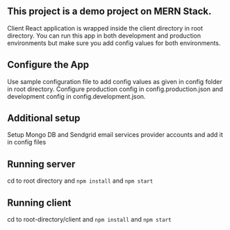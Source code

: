 
## This project is a demo project on MERN Stack. 
Client React application is wrapped inside the client directory in root directory. You can run this app in both development and production environments but make sure you add config values for both environments.

## Configure the App
Use sample configuration file to add config values as given in config folder in root directory.
Configure production config in config.production.json and development config in config.development.json.

## Additional setup
Setup Mongo DB and Sendgrid email services provider accounts and add it in config files

## Running server
cd to root directory and `npm install` and `npm start`

## Running client
cd to root-directory/client and `npm install` and `npm start`
